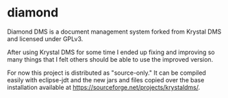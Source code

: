 # diamond
Diamond DMS is a document management system forked from Krystal DMS and licensed under GPLv3.

After using Krystal DMS for some time I ended up fixing and improving so many things that I felt others should be able to use the improved version.

For now this project is distributed as "source-only." It can be compiled easily with eclipse-jdt and the new jars and files copied over the base installation available at https://sourceforge.net/projects/krystaldms/. 